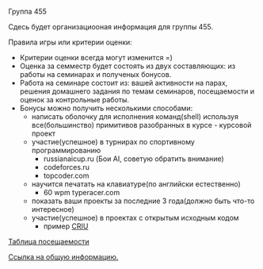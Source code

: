 Группа 455

Сдесь будет организациооная информация для группы 455.

Правила игры или критерии оценки:

* Критерии оценки всегда могут изменится =)
* Оценка за семместр будет состоять из двух составляющих: из работы на семинарах и полученых бонусов.
* Работа на семинаре состоит из: вашей активности на парах, решения домашнего задания по темам семинаров, посещаемости и оценок за контрольные работы.
* Бонусы можно получить несколькими способами:
	* написать оболочку для исполнения команд(shell) используя все(большинство) примитивов разобранных в курсе - курсовой проект
	* участие(успешное) в турнирах по спортивному программированию
		* russianaicup.ru (Бои AI, советую обратить внимание)
		* codeforces.ru
		* topcoder.com
	* научится печатать на клавиатуре(по английски естественно)
		* 60 wpm typeracer.com
	* показать ваши проекты за последние 3 года(должно быть что-то интересное)
	* участие(успешное) в проектах с открытым исходным кодом
		* пример [CRIU](https://github.com/xemul/criu)

[Таблица посещаемости](https://goo.gl/p3JRbA)

[Ссылка на общую информацию.](README.md)
